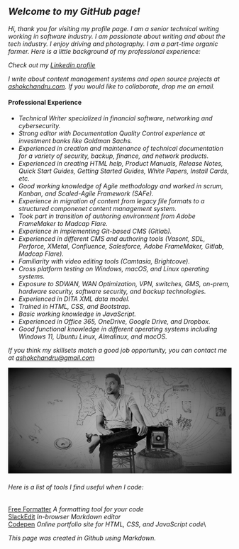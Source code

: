 ## _Welcome to my GitHub page!_
_Hi, thank you for visiting my profile page. I am a senior technical writing working in software industry. I am passionate about writing and about the tech industry. I enjoy driving and photography. I am a part-time organic farmer. Here is a little background of my professional experience:_

_Check out my [Linkedin profile](https://www.linkedin.com/in/ashokchandru/)_

_I write about content management systems and open source projects at [ashokchandru.com](https://www.ashokchandru.com). If you would like to collaborate, drop me an email._

#### Professional Experience ####
* _Technical Writer specialized in financial software, networking and cybersecurity._
* _Strong editor with Documentation Quality Control experience at investment banks like Goldman Sachs._
* _Experienced in creation and maintenance of technical documentation for a variety of security, backup, finance, and network products._
* _Experienced in creating HTML help, Product Manuals, Release Notes, Quick Start Guides, Getting Started Guides, White Papers, Install Cards, etc._
* _Good working knowledge of Agile methodology and worked in scrum, Kanban, and Scaled-Agile Framework (SAFe)._
* _Experience in migration of content from legacy file formats to a structured componenet content management system._
* _Took part in transition of authoring environment from Adobe FrameMaker to Madcap Flare._
* _Experience in implementing Git-based CMS (Gitlab)._
* _Experienced in different CMS and authoring tools (Vasont, SDL, Perforce, XMetal, Confluence, Salesforce, Adobe FrameMaker, Gitlab, Madcap Flare)._
* _Familiarity with video editing tools (Camtasia, Brightcove)._
* _Cross platform testing on Windows, macOS, and Linux operating systems._
* _Exposure to SDWAN, WAN Optimization, VPN, switches, GMS, on-prem, hardware security, software security, and backup technologies._
* _Experienced in DITA XML data model._
* _Trained in HTML, CSS, and Bootstrap._
* _Basic working knowledge in JavaScript._
* _Experienced in Office 365, OneDrive, Google Drive, and Dropbox._
* _Good functional knowledge in different operating systems including Windows 11, Ubuntu Linux, Almalinux, and macOS._

_If you think my skillsets match a good job opportunity, you can contact me at <ashokchandru@gmail.com>_

![banner](/images/profile.jpg)
###### _Here is a list of tools I find useful when I code:_
[Free Formatter](https://www.freeformatter.com/) _A formatting tool for your code_\
[SlackEdit](https://stackedit.io/) _In-browser Markdown editor_\
[Codepen](https://codepen.io/) _Online portfolio site for HTML, CSS, and JavaScript code_\


_This page was created in Github using Markdown._
